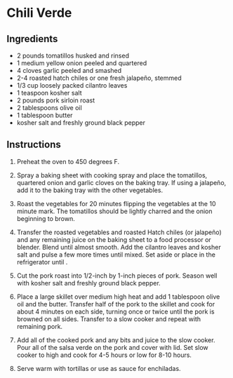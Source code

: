 # Chili Verde

## Ingredients

- 2 pounds tomatillos husked and rinsed
- 1 medium yellow onion peeled and quartered
- 4 cloves garlic peeled and smashed
- 2-4 roasted hatch chiles or one fresh jalapeño, stemmed
- 1/3 cup loosely packed cilantro leaves
- 1 teaspoon kosher salt
- 2 pounds pork sirloin roast
- 2 tablespoons olive oil
- 1 tablespoon butter
- kosher salt and freshly ground black pepper

## Instructions

1. Preheat the oven to 450 degrees F.

2. Spray a baking sheet with cooking spray and place the tomatillos, quartered onion and garlic cloves on the baking tray. If using a jalapeño, add it to the baking tray with the other vegetables.

3. Roast the vegetables for 20 minutes flipping the vegetables at the 10 minute mark. The tomatillos should be lightly charred and the onion beginning to brown.

4. Transfer the roasted vegetables and roasted Hatch chiles (or jalapeño) and any remaining juice on the baking sheet to a food processor or blender. Blend until almost smooth. Add the cilantro leaves and kosher salt and pulse a few more times until mixed. Set aside or place in the refrigerator until .

5. Cut the pork roast into 1/2-inch by 1-inch pieces of pork. Season well with kosher salt and freshly ground black pepper.

6. Place a large skillet over medium high heat and add 1 tablespoon olive oil and the butter. Transfer half of the pork to the skillet and cook for about 4 minutes on each side, turning once or twice until the pork is browned on all sides. Transfer to a slow cooker and repeat with remaining pork.

7. Add all of the cooked pork and any bits and juice to the slow cooker. Pour all of the salsa verde on the pork and cover with lid. Set slow cooker to high and cook for 4-5 hours or low for 8-10 hours.

8. Serve warm with tortillas or use as sauce for enchiladas.

